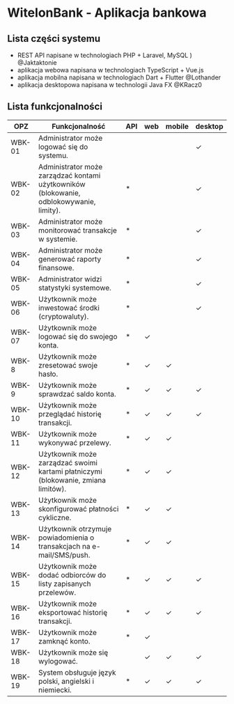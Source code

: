 # WitelonBank - Aplikacja bankowa

## Lista części systemu
- REST API napisane w technologiach PHP + Laravel, MySQL ) @Jaktaktonie
- aplikacja webowa napisana w technologiach TypeScript + Vue.js
- aplikacja mobilna napisana w technologiach Dart + Flutter @Lothander
- aplikacja desktopowa napisana w technologii Java FX @KRacz0 

## Lista funkcjonalności
| OPZ    | Funkcjonalność                                                                                                          | API | web | mobile | desktop |
|--------|-------------------------------------------------------------------------------------------------------------------------|-----|-----|--------|---------|
| WBK-01 | Administrator może logować się do systemu.                                                                              |     |     |        | ✓       |
| WBK-02 | Administrator może zarządzać kontami użytkowników (blokowanie, odblokowywanie, limity).                                 | *   |     |        | ✓       |
| WBK-03 | Administrator może monitorować transakcje w systemie.                                                                   | *   |     |        | ✓       |
| WBK-04 | Administrator może generować raporty finansowe.                                                                         | *   |     |        | ✓       |
| WBK-05 | Administrator widzi statystyki systemowe.                                                                               | *   |     |        | ✓       |
| WBK-06 | Użytkownik może inwestować środki (cryptowaluty).                                                                       | *   |     |        | ✓       |
| WBK-07 | Użytkownik może logować się do swojego konta.                                                                           | *   | ✓   |        |         |
| WBK-8 | Użytkownik może zresetować swoje hasło.                                                                                  | *   | ✓   | ✓      |         |
| WBK-9 | Użytkownik może sprawdzać saldo konta.                                                                                   | *   | ✓   | ✓      | ✓      |
| WBK-10 | Użytkownik może przeglądać historię transakcji.                                                                         | *   | ✓   | ✓      | ✓       |
| WBK-11 | Użytkownik może wykonywać przelewy.                                                                                     | *   | ✓   | ✓      |         |
| WBK-12 | Użytkownik może zarządzać swoimi kartami płatniczymi (blokowanie, zmiana limitów).                                      | *   | ✓   | ✓      |         |
| WBK-13 | Użytkownik może skonfigurować płatności cykliczne.                                                                      | *   | ✓   | ✓      |         |
| WBK-14 | Użytkownik otrzymuje powiadomienia o transakcjach na e-mail/SMS/push.                                                   | *   | ✓   | ✓      |         |
| WBK-15 | Użytkownik może dodać odbiorców do listy zapisanych przelewów.                                                          | *   | ✓   | ✓      | ✓       |
| WBK-16 | Użytkownik może eksportować historię transakcji.                                                                        | *   | ✓   | ✓      | ✓       |
| WBK-17 | Użytkownik może zamknąć konto.                                                                                          | *   | ✓   |        |         |
| WBK-18 | Użytkownik może się wylogować.                                                                                          |     | ✓   | ✓      | ✓       |
| WBK-19 | System obsługuje język polski, angielski i niemiecki.                                                                   | *   | ✓   | ✓      | ✓       |
